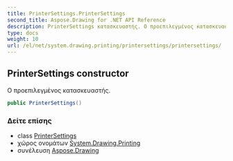 ```yaml
---
title: PrinterSettings.PrinterSettings
second_title: Aspose.Drawing for .NET API Reference
description: PrinterSettings κατασκευαστής. Ο προεπιλεγμένος κατασκευαστής.
type: docs
weight: 10
url: /el/net/system.drawing.printing/printersettings/printersettings/
---
```

## PrinterSettings constructor

Ο προεπιλεγμένος κατασκευαστής.

```csharp
public PrinterSettings()
```

### Δείτε επίσης

* class [PrinterSettings](../)
* χώρος ονομάτων [System.Drawing.Printing](../../printersettings/)
* συνέλευση [Aspose.Drawing](../../../)


